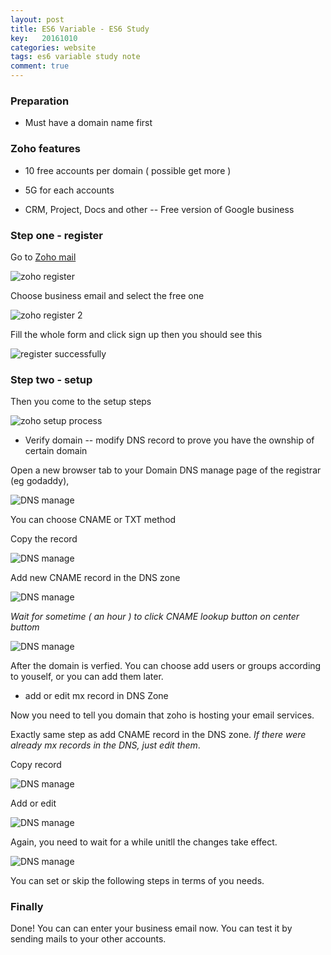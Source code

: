 ```yaml
---
layout: post
title: ES6 Variable - ES6 Study
key:   20161010
categories: website
tags: es6 variable study note
comment: true
---
```

### Preparation

- Must have a domain name first

### Zoho features

- 10 free accounts per domain ( possible get more )

- 5G for each accounts

- CRM, Project, Docs and other -- Free version of Google business


### Step one - register

Go to <a href="https://www.zoho.com/mail/" target="_blank">Zoho mail</a>

![zoho register](/assets/img/website/zoho-1.png)

Choose business email and select the free one

![zoho register 2](/assets/img/website/zoho-2.png)

Fill the whole form and click sign up then you should see this  

![register successfully](/assets/img/website/zoho-3.png)


### Step two - setup

Then you come to the setup steps

![zoho setup process](/assets/img/website/zoho-4-1.png)

- Verify domain -- modify DNS record to prove you have the ownship of certain domain

Open a new browser tab to your Domain DNS manage page of the registrar (eg godaddy),

![DNS manage](/assets/img/website/godaddy-manage-two.png)

You can choose CNAME or TXT method

Copy the record

![DNS manage](/assets/img/website/zoho-4.png)

Add new CNAME record in the DNS zone

![DNS manage](/assets/img/website/zoho-5.png)

*Wait for sometime ( an hour ) to click CNAME lookup button on center buttom*

![DNS manage](/assets/img/website/zoho-6-domain-verify.png)

After the domain is verfied. You can choose add users or groups according to youself, or you can add them later.

- add or edit mx record in DNS Zone

Now you need to tell you domain that zoho is hosting your email services.

Exactly same step as add CNAME record in the DNS zone. *If there were already mx records in the DNS, just edit them*.

Copy record

![DNS manage](/assets/img/website/zoho-7-mail-mx.png)

Add or edit

![DNS manage](/assets/img/website/godaddy-manage-mx.png)

Again, you need to wait for a while unitll the changes take effect.

![DNS manage](/assets/img/website/zoho-7-mail-mx-check.png)

You can set or skip the following steps in terms of you needs.


### Finally

Done! You can can enter your business email now. You can test it by sending mails to your other accounts.
